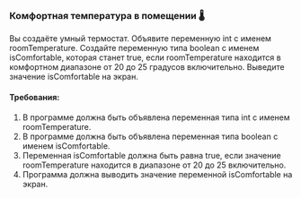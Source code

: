 
### Комфортная температура в помещении 🌡️

Вы создаёте умный термостат. Объявите переменную int с именем roomTemperature. Создайте переменную типа boolean с именем isComfortable, которая станет true, если roomTemperature находится в комфортном диапазоне от 20 до 25 градусов включительно. Выведите значение isComfortable на экран.

#### Требования:
1. В программе должна быть объявлена переменная типа int с именем roomTemperature. 
2. В программе должна быть объявлена переменная типа boolean с именем isComfortable. 
3. Переменная isComfortable должна быть равна true, если значение roomTemperature находится в диапазоне от 20 до 25 включительно. 
4. Программа должна выводить значение переменной isComfortable на экран.